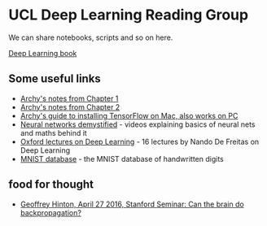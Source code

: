 # UCL Deep Learning Reading Group
We can share notebooks, scripts and so on here. 

[Deep Learning book](http://www.deeplearningbook.org/)

## Some useful links
* [Archy's notes from Chapter 1](http://deberker.com/archy/?p=184)
* [Archy's notes from Chapter 2](http://deberker.com/archy/?p=156)
* [Archy's guide to installing TensorFlow on Mac, also works on PC](http://deberker.com/archy/?p=135)
* [Neural networks demystified](http://lumiverse.io/series/neural-networks-demystified) - videos explaining basics of neural nets and maths behind it
* [Oxford lectures on Deep Learning](https://www.youtube.com/playlist?list=PLE6Wd9FR--EfW8dtjAuPoTuPcqmOV53Fu) - 16 lectures by Nando De Freitas on Deep Learning
* [MNIST database](http://yann.lecun.com/exdb/mnist/) - the MNIST database of handwritten digits

## food for thought
* [Geoffrey Hinton, April 27 2016, Stanford Seminar: Can the brain do backpropagation?](https://www.youtube.com/watch?v=VIRCybGgHts)

